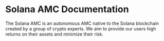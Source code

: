 # Solana AMC Documentation

The Solana AMC is an autonomous AMC native to the Solana blockchain created by a group of crypto experts. We aim to provide our users high returns on their assets and minimize their risk.

